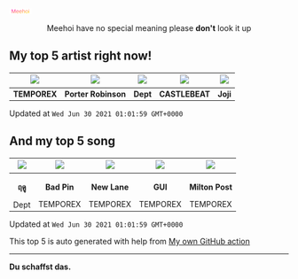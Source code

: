 [![Meehoi Logo](https://github.com/beam41/beam41/raw/master/mh.svg)](http://my.meehoi.me/)
<p align="center">Meehoi have no special meaning please <b>don't</b> look it up</p>

## My top 5 artist right now!
<!-- table start -->
|<img src="https://i.scdn.co/image/ab6761610000f178b92dcb3d365b9860bf0859dd">|<img src="https://i.scdn.co/image/ab6761610000f1781804f56bdcb9322c5f3f8f21">|<img src="https://i.scdn.co/image/617a9da2d7e4cdf3c83fa6f676975e1443064f14">|<img src="https://i.scdn.co/image/95e36577564d7cb661d52279ada3e01a326e1f8e">|<img src="https://i.scdn.co/image/50c504c91a2ccd2b5f39837e6261463267b858a2">|
| :---: | :---: | :---: | :---: | :---: |
|<b>TEMPOREX</b>|<b>Porter Robinson</b>|<b>Dept</b>|<b>CASTLEBEAT</b>|<b>Joji</b>|

Updated at `Wed Jun 30 2021 01:01:59 GMT+0000`
<!-- table end -->

## And my top 5 song
<!-- table song start -->
|<img src="https://i.scdn.co/image/ab67616d00001e027cb744b7588fdcf838407c50">|<img src="https://i.scdn.co/image/ab67616d00001e0248fd6cc2c48544ee665c6ea2">|<img src="https://i.scdn.co/image/ab67616d00001e0248fd6cc2c48544ee665c6ea2">|<img src="https://i.scdn.co/image/ab67616d00001e0248fd6cc2c48544ee665c6ea2">|<img src="https://i.scdn.co/image/ab67616d00001e0248fd6cc2c48544ee665c6ea2">|
| :---: | :---: | :---: | :---: | :---: |
|<p><b>ฤดู</b></p> Dept|<p><b>Bad Pin</b></p> TEMPOREX|<p><b>New Lane</b></p> TEMPOREX|<p><b>GUI</b></p> TEMPOREX|<p><b>Milton Post</b></p> TEMPOREX|

Updated at `Wed Jun 30 2021 01:01:59 GMT+0000`
<!-- table song end -->

This top 5 is auto generated with help from [My own GitHub action](https://github.com/beam41/spotify-listening)

---

**Du schaffst das.**